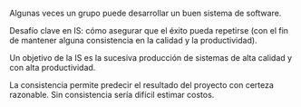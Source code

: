 Algunas veces un grupo puede desarrollar un buen sistema de software.

Desafío clave en IS: 
cómo asegurar que el éxito pueda repetirse (con el fin de mantener alguna consistencia en la calidad y la productividad).

Un objetivo de la IS es la sucesiva producción de sistemas de alta calidad y con
alta productividad.

La consistencia permite predecir el resultado del proyecto con certeza razonable. Sin consistencia sería difícil estimar costos.